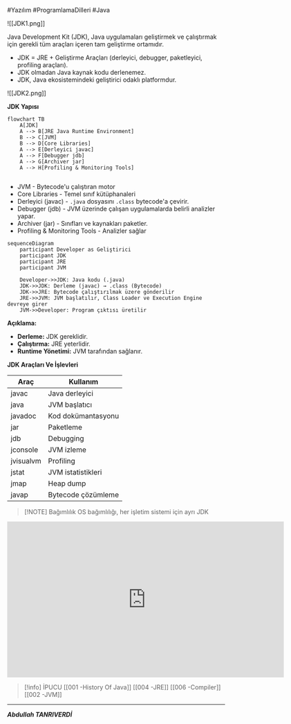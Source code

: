 #Yazılım #ProgramlamaDilleri #Java 

![[JDK1.png]]


Java Development Kit (JDK), Java uygulamaları geliştirmek ve çalıştırmak için gerekli tüm araçları içeren tam geliştirme ortamıdır.

- JDK = JRE + Geliştirme Araçları (derleyici, debugger, paketleyici, profiling araçları).
- JDK olmadan Java kaynak kodu derlenemez.
- JDK, Java ekosistemindeki geliştirici odaklı platformdur.

![[JDK2.png]]


**JDK Yapısı**

```mermaid
flowchart TB
    A[JDK]
    A --> B[JRE Java Runtime Environment]
    B --> C[JVM]
    B --> D[Core Libraries]
    A --> E[Derleyici javac]
    A --> F[Debugger jdb]
    A --> G[Archiver jar]
    A --> H[Profiling & Monitoring Tools]


```


- JVM - Bytecode'u çalıştıran motor
- Core Libraries - Temel sınıf kütüphanaleri
- Derleyici (javac) - `.java` dosyasını `.class` bytecode'a çevirir.
- Debugger (jdb) - JVM üzerinde çalışan uygulamalarda belirli analizler yapar.
- Archiver (jar) - Sınıfları ve kaynakları paketler.
- Profiling & Monitoring Tools - Analizler sağlar


```mermaid
sequenceDiagram
    participant Developer as Geliştirici
    participant JDK
    participant JRE
    participant JVM

    Developer->>JDK: Java kodu (.java)
    JDK->>JDK: Derleme (javac) → .class (Bytecode)
    JDK->>JRE: Bytecode çalıştırılmak üzere gönderilir
    JRE->>JVM: JVM başlatılır, Class Loader ve Execution Engine devreye girer
    JVM->>Developer: Program çıktısı üretilir

```

**Açıklama:**

- **Derleme:** JDK gereklidir.
- **Çalıştırma:** JRE yeterlidir.
- **Runtime Yönetimi:** JVM tarafından sağlanır.


**JDK Araçları Ve İşlevleri**

|Araç|Kullanım|
|---|---|
|javac|Java derleyici|
|java|JVM başlatıcı|
|javadoc|Kod dokümantasyonu|
|jar|Paketleme|
|jdb|Debugging|
|jconsole|JVM izleme|
|jvisualvm|Profiling|
|jstat|JVM istatistikleri|
|jmap|Heap dump|
|javap|Bytecode çözümleme|


> [!NOTE] Bağımlılık
> OS bağımlılığı, her işletim sistemi için ayrı JDK


<iframe width="640" height="360" src="https://www.youtube.com/embed/KctLuhwFEQ8" frameborder="0" allow="accelerometer; autoplay; clipboard-write; encrypted-media; gyroscope; picture-in-picture" allowfullscreen></iframe>


> [!info] İPUCU
> [[001 -History Of Java]]
> [[004 -JRE]]
> [[006 -Compiler]]
> [[002 -JVM]]

***

***Abdullah TANRIVERDİ***


